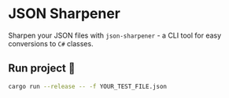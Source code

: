 # JSON Sharpener

Sharpen your JSON files with `json-sharpener` - a CLI tool for easy conversions to `C#` classes.

## Run project :rocket:

```bash
cargo run --release -- -f YOUR_TEST_FILE.json
```
